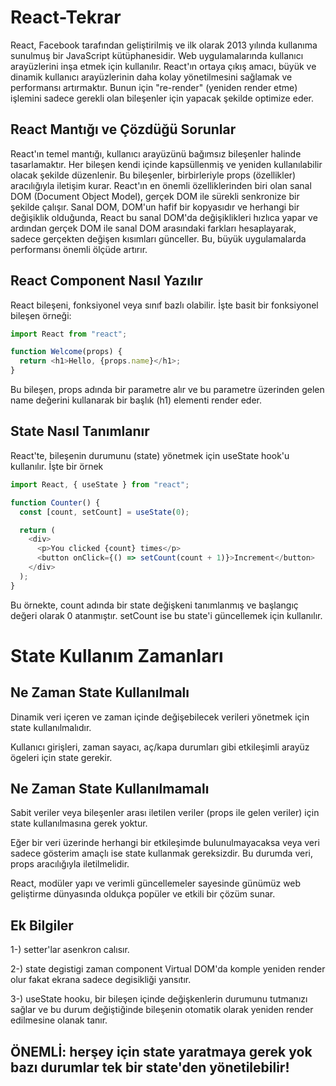 # React-Tekrar

React, Facebook tarafından geliştirilmiş ve ilk olarak 2013 yılında kullanıma sunulmuş bir JavaScript kütüphanesidir. Web uygulamalarında kullanıcı arayüzlerini inşa etmek için kullanılır. React'ın ortaya çıkış amacı, büyük ve dinamik kullanıcı arayüzlerinin daha kolay yönetilmesini sağlamak ve performansı artırmaktır. Bunun için "re-render" (yeniden render etme) işlemini sadece gerekli olan bileşenler için yapacak şekilde optimize eder.

## React Mantığı ve Çözdüğü Sorunlar

React'ın temel mantığı, kullanıcı arayüzünü bağımsız bileşenler halinde tasarlamaktır. Her bileşen kendi içinde kapsüllenmiş ve yeniden kullanılabilir olacak şekilde düzenlenir. Bu bileşenler, birbirleriyle props (özellikler) aracılığıyla iletişim kurar. React'ın en önemli özelliklerinden biri olan sanal DOM (Document Object Model), gerçek DOM ile sürekli senkronize bir şekilde çalışır. Sanal DOM, DOM'un hafif bir kopyasıdır ve herhangi bir değişiklik olduğunda, React bu sanal DOM'da değişiklikleri hızlıca yapar ve ardından gerçek DOM ile sanal DOM arasındaki farkları hesaplayarak, sadece gerçekten değişen kısımları günceller. Bu, büyük uygulamalarda performansı önemli ölçüde artırır.

## React Component Nasıl Yazılır

React bileşeni, fonksiyonel veya sınıf bazlı olabilir. İşte basit bir fonksiyonel bileşen örneği:

```javascript
import React from "react";

function Welcome(props) {
  return <h1>Hello, {props.name}</h1>;
}
```

Bu bileşen, props adında bir parametre alır ve bu parametre üzerinden gelen name değerini kullanarak bir başlık (h1) elementi render eder.

## State Nasıl Tanımlanır

React'te, bileşenin durumunu (state) yönetmek için useState hook'u kullanılır. İşte bir örnek

```javascript
import React, { useState } from "react";

function Counter() {
  const [count, setCount] = useState(0);

  return (
    <div>
      <p>You clicked {count} times</p>
      <button onClick={() => setCount(count + 1)}>Increment</button>
    </div>
  );
}
```

Bu örnekte, count adında bir state değişkeni tanımlanmış ve başlangıç değeri olarak 0 atanmıştır. setCount ise bu state'i güncellemek için kullanılır.

# State Kullanım Zamanları

## Ne Zaman State Kullanılmalı

Dinamik veri içeren ve zaman içinde değişebilecek verileri yönetmek için state kullanılmalıdır.

Kullanıcı girişleri, zaman sayacı, aç/kapa durumları gibi etkileşimli arayüz ögeleri için state gerekir.

## Ne Zaman State Kullanılmamalı

Sabit veriler veya bileşenler arası iletilen veriler (props ile gelen veriler) için state kullanılmasına gerek yoktur.

Eğer bir veri üzerinde herhangi bir etkileşimde bulunulmayacaksa veya veri sadece gösterim amaçlı ise state kullanmak gereksizdir. Bu durumda veri, props aracılığıyla iletilmelidir.

React, modüler yapı ve verimli güncellemeler sayesinde günümüz web geliştirme dünyasında oldukça popüler ve etkili bir çözüm sunar.

## Ek Bilgiler

1-) setter'lar asenkron calısır.

2-) state degistigi zaman component Virtual DOM'da komple yeniden render olur fakat ekrana sadece degisikliği yansıtır.

3-) useState hooku, bir bileşen içinde değişkenlerin durumunu tutmanızı sağlar ve bu durum değiştiğinde bileşenin otomatik olarak yeniden render edilmesine olanak tanır.

## ÖNEMLİ: herşey için state yaratmaya gerek yok bazı durumlar tek bir state'den yönetilebilir!
